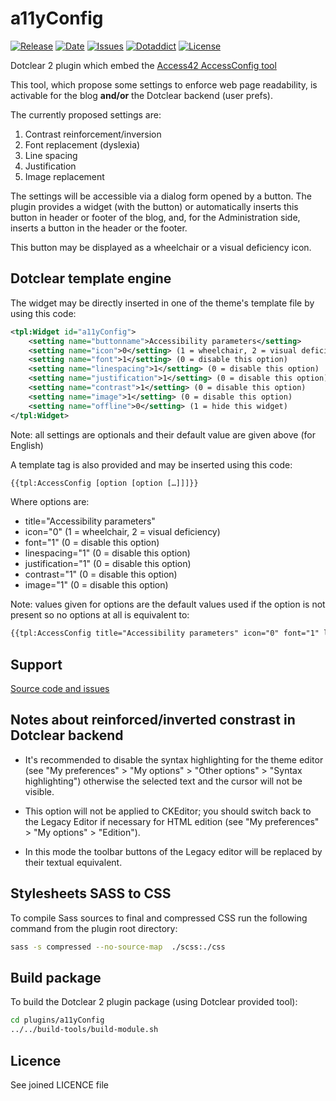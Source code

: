 # a11yConfig

[![Release](https://img.shields.io/github/v/release/franck-paul/a11yConfig)](https://github.com/franck-paul/a11yConfig/releases)
[![Date](https://img.shields.io/github/release-date/franck-paul/a11yConfig)](https://github.com/franck-paul/a11yConfig/releases)
[![Issues](https://img.shields.io/github/issues/franck-paul/a11yConfig)](https://github.com/franck-paul/a11yConfig/issues)
[![Dotaddict](https://img.shields.io/badge/dotaddict-official-green.svg)](https://plugins.dotaddict.org/dc2/details/a11yConfig)
[![License](https://img.shields.io/github/license/franck-paul/a11yConfig)](https://github.com/franck-paul/a11yConfig/blob/master/LICENSE)

Dotclear 2 plugin which embed the [Access42 AccessConfig tool](https://accessconfig.a11y.fr/)

This tool, which propose some settings to enforce web page readability, is activable for the blog **and/or** the Dotclear backend (user prefs).

The currently proposed settings are:

1. Contrast reinforcement/inversion
1. Font replacement (dyslexia)
1. Line spacing
1. Justification
1. Image replacement

The settings will be accessible via a dialog form opened by a button. The plugin provides a widget (with the button) or automatically inserts this button in header or footer of the blog, and, for the Administration side, inserts a button in the header or the footer.

This button may be displayed as a wheelchair or a visual deficiency icon.

## Dotclear template engine

The widget may be directly inserted in one of the theme's template file by using this code:

```xml
<tpl:Widget id="a11yConfig">
    <setting name="buttonname">Accessibility parameters</setting>
    <setting name="icon">0</setting> (1 = wheelchair, 2 = visual deficiency)
    <setting name="font">1</setting> (0 = disable this option)
    <setting name="linespacing">1</setting> (0 = disable this option)
    <setting name="justification">1</setting> (0 = disable this option)
    <setting name="contrast">1</setting> (0 = disable this option)
    <setting name="image">1</setting> (0 = disable this option)
    <setting name="offline">0</setting> (1 = hide this widget)
</tpl:Widget>
```

Note: all settings are optionals and their default value are given above (for English)

A template tag is also provided and may be inserted using this code:

```xml
{{tpl:AccessConfig [option [option […]]]}}
```

Where options are:

* title="Accessibility parameters"
* icon="0" (1 = wheelchair, 2 = visual deficiency)
* font="1" (0 = disable this option)
* linespacing="1" (0 = disable this option)
* justification="1" (0 = disable this option)
* contrast="1" (0 = disable this option)
* image="1" (0 = disable this option)

Note: values given for options are the default values used if the option is not present so no options at all is equivalent to:

```xml
{{tpl:AccessConfig title="Accessibility parameters" icon="0" font="1" linespacing="1" justification="1" contrast="1" image="1"}}
```

## Support

[Source code and issues](https://github.com/franck-paul/a11yConfig)

## Notes about reinforced/inverted constrast in Dotclear backend

* It's recommended to disable the syntax highlighting for the theme editor (see "My preferences" > "My options" > "Other options" > "Syntax highlighting") otherwise the selected text and the cursor will not be visible.

* This option will not be applied to CKEditor; you should switch back to the Legacy Editor if necessary for HTML edition (see "My preferences" > "My options" > "Edition").

* In this mode the toolbar buttons of the Legacy editor will be replaced by their textual equivalent.

## Stylesheets SASS to CSS

To compile Sass sources to final and compressed CSS run the following command from the plugin root directory:

```bash
sass -s compressed --no-source-map  ./scss:./css
```

## Build package

To build the Dotclear 2 plugin package (using Dotclear provided tool):

```bash
cd plugins/a11yConfig
../../build-tools/build-module.sh
```

## Licence

See joined LICENCE file
